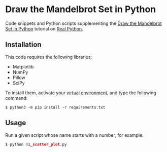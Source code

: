 # Draw the Mandelbrot Set in Python

Code snippets and Python scripts supplementing the [Draw the Mandelbrot Set in Python](https://realpython.com/mandelbrot-set-python) tutorial on [Real Python](https://realpython.com/).

## Installation

This code requires the following libraries:

- Matplotlib
- NumPy
- Pillow
- SciPy

To install them, activate your [virtual environment](https://realpython.com/python-virtual-environments-a-primer/), and type the following command:

```
$ python3 -m pip install -r requirements.txt
```

## Usage

Run a given script whose name starts with a number, for example:

```python
$ python 01_scatter_plot.py
```
